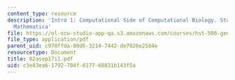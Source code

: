 ```yaml
---
content_type: resource
description: 'Intro 1: Computational Side of Computational Biology. Statistics; Perl,
  Mathematica'
file: https://ol-ocw-studio-app-qa.s3.amazonaws.com/courses/hst-508-genomics-and-computational-biology-fall-2002/c3e83ea61792704f017760831b143f5a_02asep17i1.pdf
file_type: application/pdf
parent_uid: c970ffda-00d6-3214-7442-de7026e2584e
resourcetype: Document
title: 02asep17i1.pdf
uid: c3e83ea6-1792-704f-0177-60831b143f5a
---
```

